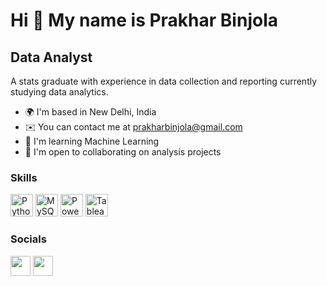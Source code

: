 Hi 👋 My name is Prakhar Binjola
================================

Data Analyst
------------

A stats graduate with experience in data collection and reporting currently studying data analytics.

* 🌍  I'm based in New Delhi, India
* ✉️  You can contact me at [prakharbinjola@gmail.com](mailto:prakharbinjola@gmail.com)
* 🧠  I'm learning Machine Learning
* 🤝  I'm open to collaborating on analysis projects

### Skills

<p align="left">
<a href="https://www.python.org/" target="_blank" rel="noreferrer"><img src="https://raw.githubusercontent.com/danielcranney/readme-generator/main/public/icons/skills/python-colored.svg" width="36" height="36" alt="Python" /></a>
<a href="https://www.mysql.com/" target="_blank" rel="noreferrer"><img src="https://raw.githubusercontent.com/danielcranney/readme-generator/main/public/icons/skills/mysql-colored.svg" width="36" height="36" alt="MySQL" /></a>
<a href="https://powerbi.microsoft.com/en-us/" target="_blank" rel="noreferrer"><img src="https://profilinator.rishav.dev/skills-assets/powerbi.png" width="36" height="36" alt="PowerBI" /></a>
<a href="https://www.tableau.com/" target="_blank" rel="noreferrer"><img src="https://profilinator.rishav.dev/skills-assets/tableau.svg" width="36" height="36" alt="Tableau" /></a>
</p>

### Socials

<p align="left"> <a href="https://www.github.com/prakharbinjola" target="_blank" rel="noreferrer"><img src="https://raw.githubusercontent.com/danielcranney/readme-generator/main/public/icons/socials/github.svg" width="32" height="32" /></a> <a href="https://www.linkedin.com/in/prakharbinjola" target="_blank" rel="noreferrer"><img src="https://raw.githubusercontent.com/danielcranney/readme-generator/main/public/icons/socials/linkedin.svg" width="32" height="32" /></a></p>
